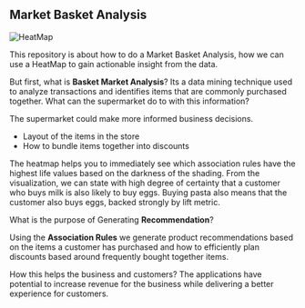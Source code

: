 
## Market Basket Analysis
![HeatMap](https://user-images.githubusercontent.com/20040679/190043061-e1c7f1bc-8a8a-4542-b65a-707d7cb8f01e.png)

This repository is about how to do a Market Basket Analysis, how we can use a HeatMap to gain actionable insight from the data.






But first, what is __Basket Market Analysis__?
Its a data mining technique used to analyze transactions and identifies items that are commonly purchased together. What can the supermarket do to with this information? 

The supermarket could make more informed business decisions.
* Layout of the items in the store
* How to bundle items together into discounts
 
The heatmap helps you to immediately see which association rules have the highest life values based on the darkness of the shading. From the visualization, we can state with high degree of certainty that a customer who buys milk is also likely to buy eggs. Buying pasta also means that the customer also buys eggs, backed strongly by lift metric.

What is the purpose of Generating __Recommendation__?

Using the __Association Rules__ we generate product recommendations based on the items a customer has purchased and how to efficiently plan discounts based around frequently bought together items.

How this helps the business and customers?
The applications have potential to increase revenue for the business while delivering a better experience for customers. 



